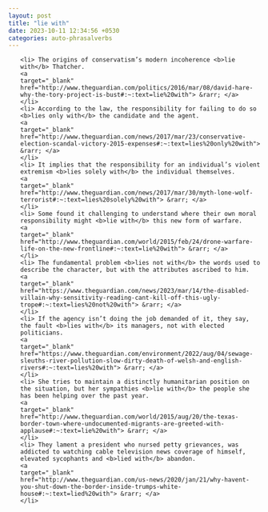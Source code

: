 ```yaml
---
layout: post
title: "lie with"
date: 2023-10-11 12:34:56 +0530
categories: auto-phrasalverbs
---
```

<ol>

    <li> The origins of conservatism’s modern incoherence <b>lie with</b> Thatcher.
    <a 
    target="_blank" 
    href="http://www.theguardian.com/politics/2016/mar/08/david-hare-why-the-tory-project-is-bust#:~:text=lie%20with"> &rarr; </a>
    </li>
    <li> According to the law, the responsibility for failing to do so <b>lies only with</b> the candidate and the agent.
    <a 
    target="_blank" 
    href="http://www.theguardian.com/news/2017/mar/23/conservative-election-scandal-victory-2015-expenses#:~:text=lies%20only%20with"> &rarr; </a>
    </li>
    <li> It implies that the responsibility for an individual’s violent extremism <b>lies solely with</b> the individual themselves.
    <a 
    target="_blank" 
    href="http://www.theguardian.com/news/2017/mar/30/myth-lone-wolf-terrorist#:~:text=lies%20solely%20with"> &rarr; </a>
    </li>
    <li> Some found it challenging to understand where their own moral responsibility might <b>lie with</b> this new form of warfare.
    <a 
    target="_blank" 
    href="http://www.theguardian.com/world/2015/feb/24/drone-warfare-life-on-the-new-frontline#:~:text=lie%20with"> &rarr; </a>
    </li>
    <li> The fundamental problem <b>lies not with</b> the words used to describe the character, but with the attributes ascribed to him.
    <a 
    target="_blank" 
    href="https://www.theguardian.com/news/2023/mar/14/the-disabled-villain-why-sensitivity-reading-cant-kill-off-this-ugly-trope#:~:text=lies%20not%20with"> &rarr; </a>
    </li>
    <li> If the agency isn’t doing the job demanded of it, they say, the fault <b>lies with</b> its managers, not with elected politicians.
    <a 
    target="_blank" 
    href="https://www.theguardian.com/environment/2022/aug/04/sewage-sleuths-river-pollution-slow-dirty-death-of-welsh-and-english-rivers#:~:text=lies%20with"> &rarr; </a>
    </li>
    <li> She tries to maintain a distinctly humanitarian position on the situation, but her sympathies <b>lie with</b> the people she has been helping over the past year.
    <a 
    target="_blank" 
    href="http://www.theguardian.com/world/2015/aug/20/the-texas-border-town-where-undocumented-migrants-are-greeted-with-applause#:~:text=lie%20with"> &rarr; </a>
    </li>
    <li> They lament a president who nursed petty grievances, was addicted to watching cable television news coverage of himself, elevated sycophants and <b>lied with</b> abandon.
    <a 
    target="_blank" 
    href="http://www.theguardian.com/us-news/2020/jan/21/why-havent-you-shut-down-the-border-inside-trumps-white-house#:~:text=lied%20with"> &rarr; </a>
    </li>